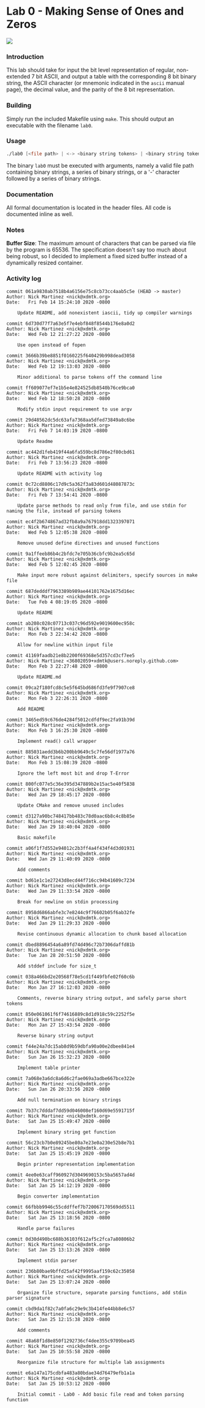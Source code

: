 # Lab 0 -  Making Sense of Ones and Zeros

![](https://github.com/xdmtk/comp322-spring2020/blob/master/lab0/misc/lab0.gif)
### Introduction
This lab should take for input the bit level representation of regular, non-extended 7 bit ASCII, and 
output a table with the corresponding 8 bit binary string, the ASCII character 
(or mnemonic indicated in the `ascii` manual page), the decimal value, and the parity of the 8 bit 
representation.

### Building 
Simply run the included Makefile using `make`. This should output an executable with the filename `lab0`.

### Usage
```asm
./lab0 [<file path> | <-> <binary string tokens> | <binary string tokens>]
```

The binary `lab0` must be executed with arguments, namely a valid file path containing binary strings, a series of binary strings, or a '-' character followed by a series of binary strings. 


### Documentation
All formal documentation is located in the header files. All code is documented inline as well.


### Notes
**Buffer Size**: The maximum amount of characters that can be parsed via file by the program is 65536. The specification 
doesn't say too much about being robust, so I decided to implement a fixed sized buffer instead of a 
dynamically resized container. 


### Activity log
```
commit 061a9830ab7518b4a6156e75c8cb73cc4aab5c5e (HEAD -> master)
Author: Nick Martinez <nick@xdmtk.org>
Date:   Fri Feb 14 15:24:10 2020 -0800

    Update README, add nonexistent iascii, tidy up compiler warnings

commit 6d730d77f7a63e5f7e4ebf848f8544b176e8a0d2
Author: Nick Martinez <nick@xdmtk.org>
Date:   Wed Feb 12 21:27:22 2020 -0800

    Use open instead of fopen

commit 3666b39be8851f0160225f640429b998dead3058
Author: Nick Martinez <nick@xdmtk.org>
Date:   Wed Feb 12 19:13:03 2020 -0800

    Minor additional to parse tokens off the command line

commit ff609077ef7e1b5e4e824525db8540b76ce9bca0
Author: Nick Martinez <nick@xdmtk.org>
Date:   Wed Feb 12 18:50:28 2020 -0800

    Modify stdin input requirement to use argv

commit 29d48562dc5dc63afa7368aa5dfed73849a8c6be
Author: Nick Martinez <nick@xdmtk.org>
Date:   Fri Feb 7 14:03:19 2020 -0800

    Update Readme

commit ac442d1feb419f44a6fa559bc8d786e2f80cbd61
Author: Nick Martinez <nick@xdmtk.org>
Date:   Fri Feb 7 13:56:23 2020 -0800

    Update README with activity log

commit 0c72cd8806c17d9c5a362f3a83d601d48087873c
Author: Nick Martinez <nick@xdmtk.org>
Date:   Fri Feb 7 13:54:41 2020 -0800

    Update parse methods to read only from file, and use stdin for naming the file, instead of parsing tokens

commit ec4f2b674867ad32fb8a9a767918dd1323397071
Author: Nick Martinez <nick@xdmtk.org>
Date:   Wed Feb 5 12:05:38 2020 -0800

    Remove unused define directives and unused functions

commit 9a1ffeeb86b4c2bfdc7e705b36cbfc9b2ea5c65d
Author: Nick Martinez <nick@xdmtk.org>
Date:   Wed Feb 5 12:02:45 2020 -0800

    Make input more robust against delimiters, specify sources in make file

commit 687dedddf7963389b989ae44101762e1675d16ec
Author: Nick Martinez <nick@xdmtk.org>
Date:   Tue Feb 4 08:19:05 2020 -0800

    Update README

commit ab208c028c07713c037c96d592e9019600ec958c
Author: Nick Martinez <nick@xdmtk.org>
Date:   Mon Feb 3 22:34:42 2020 -0800

    Allow for newline within input file

commit 41169faadb21e8b2200f69368e5d357cd3cf7ee5
Author: Nick Martinez <36802059+xdmtk@users.noreply.github.com>
Date:   Mon Feb 3 22:27:48 2020 -0800

    Update README.md

commit 09ca2f180fcd8c5e5f645bd686fd3fe9f7907ce8
Author: Nick Martinez <nick@xdmtk.org>
Date:   Mon Feb 3 22:26:31 2020 -0800

    Add README

commit 3465ed59c676de4284f5012cdfdf9ec2fa91b39d
Author: Nick Martinez <nick@xdmtk.org>
Date:   Mon Feb 3 16:25:30 2020 -0800

    Implement read() call wrapper

commit 885031aedd3b6b200bb9649c5c7fe56df1977a76
Author: Nick Martinez <nick@xdmtk.org>
Date:   Mon Feb 3 15:08:39 2020 -0800

    Ignore the left most bit and drop T-Error

commit 800fc077e5c36e395d347889b2e15ac5e40f5838
Author: Nick Martinez <nick@xdmtk.org>
Date:   Wed Jan 29 18:45:17 2020 -0800

    Update CMake and remove unused includes

commit d3127a90bc748417bb483c78d0aac6b8c4c8b85e
Author: Nick Martinez <nick@xdmtk.org>
Date:   Wed Jan 29 18:40:04 2020 -0800

    Basic makefile

commit a06f1f7d552e94012c2b3ff4a4f434f4d3d01931
Author: Nick Martinez <nick@xdmtk.org>
Date:   Wed Jan 29 11:40:09 2020 -0800

    Add comments

commit bd61e1c1e27243d8ecd44f716cc94b41609c7234
Author: Nick Martinez <nick@xdmtk.org>
Date:   Wed Jan 29 11:33:54 2020 -0800

    Break for newline on stdin processing

commit 8958d6866abfe3c7e8244c9f76602b05f6ab32fe
Author: Nick Martinez <nick@xdmtk.org>
Date:   Wed Jan 29 11:29:33 2020 -0800

    Revise continuous dynamic allocation to chunk based allocation

commit dbed8896454a6a89fd74d496c72b7306daffd81b
Author: Nick Martinez <nick@xdmtk.org>
Date:   Tue Jan 28 20:51:50 2020 -0800

    Add stddef include for size_t

commit 038a466bd2e20568f78e5cd1f449fbfe02f60c6b
Author: Nick Martinez <nick@xdmtk.org>
Date:   Mon Jan 27 16:12:03 2020 -0800

    Comments, reverse binary string output, and safely parse short tokens

commit 850e061061f6f74616889c8d1d918c59c2252f5e
Author: Nick Martinez <nick@xdmtk.org>
Date:   Mon Jan 27 15:43:54 2020 -0800

    Reverse binary string output

commit f44e24a7dc15ab8d9b59dbfa90a00e2dbee841e4
Author: Nick Martinez <nick@xdmtk.org>
Date:   Sun Jan 26 15:32:23 2020 -0800

    Implement table printer

commit 7a068e3a6dc8a6d6c2fae069a3adbe667bce322e
Author: Nick Martinez <nick@xdmtk.org>
Date:   Sun Jan 26 20:33:56 2020 -0800

    Add null termination on binary strings

commit 7b37c7dddaf7dd59d046008ef160d69e5591715f
Author: Nick Martinez <nick@xdmtk.org>
Date:   Sat Jan 25 15:49:47 2020 -0800

    Implement binary string get function

commit 56c23cb7b0e89245be80a7e23e0a230e52b8e7b1
Author: Nick Martinez <nick@xdmtk.org>
Date:   Sat Jan 25 15:45:19 2020 -0800

    Begin printer representation implementation

commit 4ee0e63caff960927d3049690153c5ba5657ad4d
Author: Nick Martinez <nick@xdmtk.org>
Date:   Sat Jan 25 14:12:19 2020 -0800

    Begin converter implementation

commit 66fbbb9946c55cddffef7b720067170569dd5511
Author: Nick Martinez <nick@xdmtk.org>
Date:   Sat Jan 25 13:18:56 2020 -0800

    Handle parse failures

commit 0d30d490bc688b36103f612af5c2fca7a80806b2
Author: Nick Martinez <nick@xdmtk.org>
Date:   Sat Jan 25 13:13:26 2020 -0800

    Implement stdin parser

commit 236b80bae9bffd25af42f9995aaf159c62c35058
Author: Nick Martinez <nick@xdmtk.org>
Date:   Sat Jan 25 13:07:24 2020 -0800

    Organize file structure, separate parsing functions, add stdin parser signature

commit cbd9da1f82c7a0fa6c29e9c3b414fe44bb8e6c57
Author: Nick Martinez <nick@xdmtk.org>
Date:   Sat Jan 25 12:15:38 2020 -0800

    Add comments

commit 48a68f1d8e850f1292736cf4dee355c9709bea45
Author: Nick Martinez <nick@xdmtk.org>
Date:   Sat Jan 25 10:55:58 2020 -0800

    Reorganize file structure for multiple lab assignments

commit e6a147a175cdbfa483a80bdae34d76479efb1a1a
Author: Nick Martinez <nick@xdmtk.org>
Date:   Sat Jan 25 10:53:12 2020 -0800

    Initial commit - Lab0 - Add basic file read and token parsing function
```
